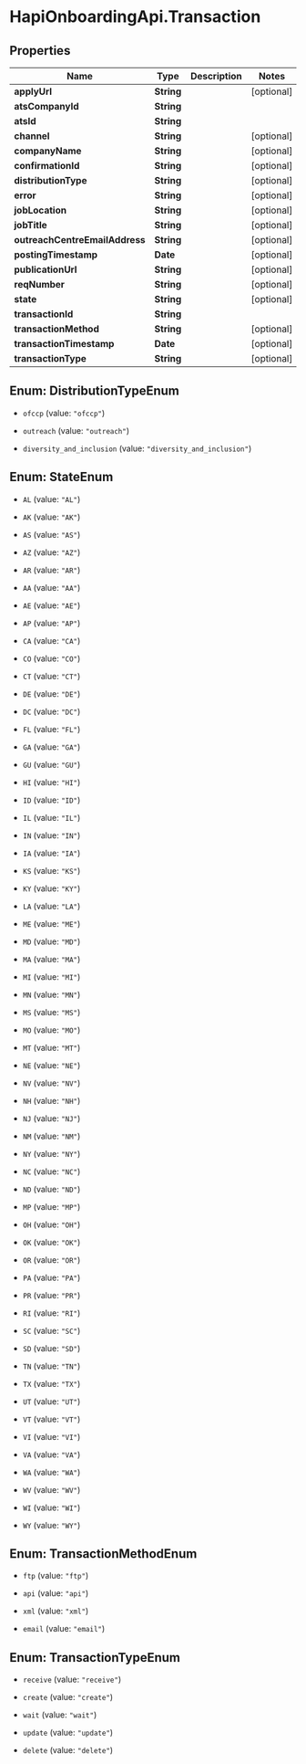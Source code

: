 # HapiOnboardingApi.Transaction

## Properties

Name | Type | Description | Notes
------------ | ------------- | ------------- | -------------
**applyUrl** | **String** |  | [optional] 
**atsCompanyId** | **String** |  | 
**atsId** | **String** |  | 
**channel** | **String** |  | [optional] 
**companyName** | **String** |  | [optional] 
**confirmationId** | **String** |  | [optional] 
**distributionType** | **String** |  | [optional] 
**error** | **String** |  | [optional] 
**jobLocation** | **String** |  | [optional] 
**jobTitle** | **String** |  | [optional] 
**outreachCentreEmailAddress** | **String** |  | [optional] 
**postingTimestamp** | **Date** |  | [optional] 
**publicationUrl** | **String** |  | [optional] 
**reqNumber** | **String** |  | [optional] 
**state** | **String** |  | [optional] 
**transactionId** | **String** |  | 
**transactionMethod** | **String** |  | [optional] 
**transactionTimestamp** | **Date** |  | [optional] 
**transactionType** | **String** |  | [optional] 



## Enum: DistributionTypeEnum


* `ofccp` (value: `"ofccp"`)

* `outreach` (value: `"outreach"`)

* `diversity_and_inclusion` (value: `"diversity_and_inclusion"`)





## Enum: StateEnum


* `AL` (value: `"AL"`)

* `AK` (value: `"AK"`)

* `AS` (value: `"AS"`)

* `AZ` (value: `"AZ"`)

* `AR` (value: `"AR"`)

* `AA` (value: `"AA"`)

* `AE` (value: `"AE"`)

* `AP` (value: `"AP"`)

* `CA` (value: `"CA"`)

* `CO` (value: `"CO"`)

* `CT` (value: `"CT"`)

* `DE` (value: `"DE"`)

* `DC` (value: `"DC"`)

* `FL` (value: `"FL"`)

* `GA` (value: `"GA"`)

* `GU` (value: `"GU"`)

* `HI` (value: `"HI"`)

* `ID` (value: `"ID"`)

* `IL` (value: `"IL"`)

* `IN` (value: `"IN"`)

* `IA` (value: `"IA"`)

* `KS` (value: `"KS"`)

* `KY` (value: `"KY"`)

* `LA` (value: `"LA"`)

* `ME` (value: `"ME"`)

* `MD` (value: `"MD"`)

* `MA` (value: `"MA"`)

* `MI` (value: `"MI"`)

* `MN` (value: `"MN"`)

* `MS` (value: `"MS"`)

* `MO` (value: `"MO"`)

* `MT` (value: `"MT"`)

* `NE` (value: `"NE"`)

* `NV` (value: `"NV"`)

* `NH` (value: `"NH"`)

* `NJ` (value: `"NJ"`)

* `NM` (value: `"NM"`)

* `NY` (value: `"NY"`)

* `NC` (value: `"NC"`)

* `ND` (value: `"ND"`)

* `MP` (value: `"MP"`)

* `OH` (value: `"OH"`)

* `OK` (value: `"OK"`)

* `OR` (value: `"OR"`)

* `PA` (value: `"PA"`)

* `PR` (value: `"PR"`)

* `RI` (value: `"RI"`)

* `SC` (value: `"SC"`)

* `SD` (value: `"SD"`)

* `TN` (value: `"TN"`)

* `TX` (value: `"TX"`)

* `UT` (value: `"UT"`)

* `VT` (value: `"VT"`)

* `VI` (value: `"VI"`)

* `VA` (value: `"VA"`)

* `WA` (value: `"WA"`)

* `WV` (value: `"WV"`)

* `WI` (value: `"WI"`)

* `WY` (value: `"WY"`)





## Enum: TransactionMethodEnum


* `ftp` (value: `"ftp"`)

* `api` (value: `"api"`)

* `xml` (value: `"xml"`)

* `email` (value: `"email"`)





## Enum: TransactionTypeEnum


* `receive` (value: `"receive"`)

* `create` (value: `"create"`)

* `wait` (value: `"wait"`)

* `update` (value: `"update"`)

* `delete` (value: `"delete"`)




